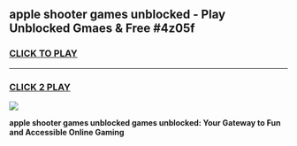 
## apple shooter games unblocked - Play Unblocked Gmaes & Free #4z05f
<h3>
<a href="https://news.freeplayer.one?title=apple_shooter_games_unblocked&ref=03M">CLICK TO PLAY</a></h3>
<hr>

<h3>
<a href="https://news.freeplayer.one?title=apple_shooter_games_unblocked&ref=03M">CLICK 2 PLAY</a>
  
</h3>

<a href="https://news.freeplayer.one?title=apple_shooter_games_unblocked&ref=03M"><img src="https://clearcache.store/games.png"></a>


**apple shooter games unblocked games unblocked: Your Gateway to Fun and Accessible Online Gaming**
